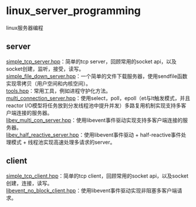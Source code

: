 # linux_server_programming
linux服务器编程

## server
[simple_tcp_server.hpp](https://github.com/zhaocc1106/linux_server_programming/blob/main/server/include/simple_tcp_server.hpp)：简单的tcp server，回顾常用的socket api，以及socket创建，监听，接受，读写。<br>
[simple_file_down_server.hpp](https://github.com/zhaocc1106/linux_server_programming/blob/main/server/include/simple_file_down_server.hpp)：一个简单的文件下载服务器，使用sendfile函数实现零拷贝（用户空间和内核空间）。<br>
[tools.hpp](https://github.com/zhaocc1106/linux_server_programming/blob/main/server/include/tools.hpp)：常用工具，例如进程守护化方法。<br>
[multi_connection_server.hpp](https://github.com/zhaocc1106/linux_server_programming/blob/main/server/include/multi_connection_server.hpp)：使用select，poll，epoll（et与lt触发模式，并且reactor I/O模型将任务放到分发线程池中提升并发）多路复用机制实现支持多客户端连接的服务器。<br>
[libev_multi_con_server.hpp](https://github.com/zhaocc1106/linux_server_programming/blob/main/server/include/libev_multi_con_server.hpp)：使用libevent事件驱动实现支持多客户端连接的服务器。<br>
[libev_half_reactive_server.hpp](https://github.com/zhaocc1106/linux_server_programming/blob/main/server/include/libev_half_reactive_server.hpp)：使用libevent事件驱动 + half-reactive事件处理模式 + 线程池实现高速处理多请求的server。<br>

## client
[simple_tcp_client.hpp](https://github.com/zhaocc1106/linux_server_programming/blob/main/client/include/simple_tcp_client.hpp)：简单的tcp client，回顾常用的socket api，以及socket创建，连接，读写。<br>
[libevent_no_block_client.hpp](https://github.com/zhaocc1106/linux_server_programming/blob/main/client/include/libevent_no_block_client.hpp)：使用libevent事件驱动实现非阻塞多客户端请求。
